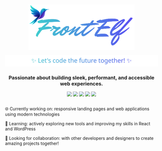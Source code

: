 
<div align="center">
  <img width="350" src="https://raw.githubusercontent.com/FrontElf/FrontElf/refs/heads/main/logo2.png" />
</div>

<p align="center">
  <img src="https://raw.githubusercontent.com/FrontElf/FrontElf/refs/heads/main/subtitle.svg" width="600" />
</p>


<h3 align="center">
Passionate about building sleek, performant, and accessible web experiences.
</h3>

<p align="center">
  <img src="https://img.shields.io/badge/-HTML5-E34F26?style=flat&logo=html5&logoColor=white" />  
  <img src="https://img.shields.io/badge/-SCSS-CC6699?style=flat&logo=sass&logoColor=white" />
  <img src="https://img.shields.io/badge/-JavaScript-F7DF1E?style=flat&logo=javascript&logoColor=black" />
  <img src="https://img.shields.io/badge/-PHP-777BB4?style=flat&logo=php&logoColor=white" />
  <img src="https://img.shields.io/badge/-WordPress-21759B?style=flat&logo=wordpress&logoColor=white" />
</p>

##

<p>
🌐 Currently working on: responsive landing pages and web applications using modern technologies
</p>

<p>
🌱 Learning: actively exploring new tools and improving my skills in React and WordPress
</p>

<p>
👯 Looking for collaboration: with other developers and designers to create amazing projects together!
</p>

